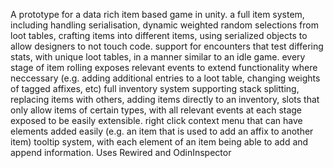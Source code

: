 A prototype for a data rich item based game in unity.
a full item system, including handling serialisation, dynamic weighted random selections from loot tables, crafting items into different items, using serialized objects to allow designers to not touch code.
support for encounters that test differing stats, with unique loot tables, in a manner similar to an idle game.
every stage of item rolling exposes relevant events to extend functionality where neccessary (e.g. adding additional entries to a loot table, changing weights of tagged affixes, etc)
full inventory system supporting stack splitting, replacing items with others, adding items directly to an inventory, slots that only allow items of certain types, with all relevant events at each stage exposed to be easily extensible.
right click context menu that can have elements added easily (e.g. an item that is used to add an affix to another item)
tooltip system, with each element of an item being able to add and append information.
Uses Rewired and OdinInspector
